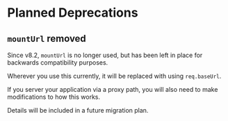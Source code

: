 # Planned Deprecations

## `mountUrl` removed

Since v8.2, `mountUrl` is no longer used, but has been left in place for backwards compatibility purposes.

Wherever you use this currently, it will be replaced with using `req.baseUrl`.

If you server your application via a proxy path, you will also need to make modifications to how this works.

Details will be included in a future migration plan.
